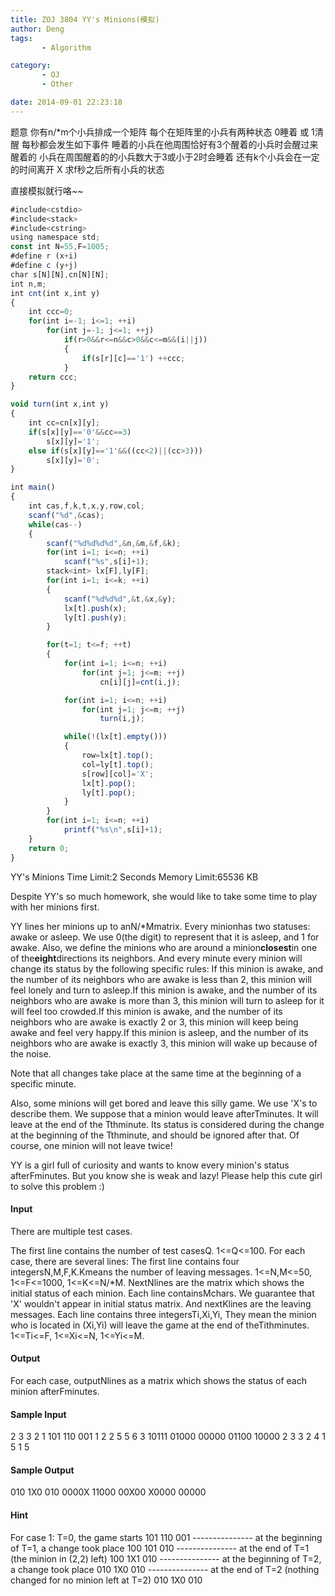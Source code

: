 ```yaml
---
title: ZOJ 3804 YY's Minions(模拟)
author: Deng
tags: 
       - Algorithm

category: 
       - OJ
       - Other

date: 2014-09-01 22:23:18
---
```

题意 你有n/*m个小兵排成一个矩阵 每个在矩阵里的小兵有两种状态 0睡着 或 1清醒 每秒都会发生如下事件 睡着的小兵在他周围恰好有3个醒着的小兵时会醒过来 醒着的 小兵在周围醒着的的小兵数大于3或小于2时会睡着 还有k个小兵会在一定的时间离开 X 求f秒之后所有小兵的状态

直接模拟就行咯~~

```js 
#include<cstdio>
#include<stack>
#include<cstring>
using namespace std;
const int N=55,F=1005;
#define r (x+i)
#define c (y+j)
char s[N][N],cn[N][N];
int n,m;
int cnt(int x,int y)
{
    int ccc=0;
    for(int i=-1; i<=1; ++i)
        for(int j=-1; j<=1; ++j)
            if(r>0&&r<=n&&c>0&&c<=m&&(i||j))
            {
                if(s[r][c]=='1') ++ccc;
            }
    return ccc;
}

void turn(int x,int y)
{
    int cc=cn[x][y];
    if(s[x][y]=='0'&&cc==3)
        s[x][y]='1';
    else if(s[x][y]=='1'&&((cc<2)||(cc>3)))
        s[x][y]='0';
}

int main()
{
    int cas,f,k,t,x,y,row,col;
    scanf("%d",&cas);
    while(cas--)
    {
        scanf("%d%d%d%d",&n,&m,&f,&k);
        for(int i=1; i<=n; ++i)
            scanf("%s",s[i]+1);
        stack<int> lx[F],ly[F];
        for(int i=1; i<=k; ++i)
        {
            scanf("%d%d%d",&t,&x,&y);
            lx[t].push(x);
            ly[t].push(y);
        }

        for(t=1; t<=f; ++t)
        {
            for(int i=1; i<=n; ++i)
                for(int j=1; j<=m; ++j)
                    cn[i][j]=cnt(i,j);

            for(int i=1; i<=n; ++i)
                for(int j=1; j<=m; ++j)
                    turn(i,j);

            while(!(lx[t].empty()))
            {
                row=lx[t].top();
                col=ly[t].top();
                s[row][col]='X';
                lx[t].pop();
                ly[t].pop();
            }
        }
        for(int i=1; i<=n; ++i)
            printf("%s\n",s[i]+1);
    }
    return 0;
}
```
  YY's Minions    Time Limit:2 Seconds  Memory Limit:65536 KB

Despite YY's so much homework, she would like to take some time to play with her minions first.

YY lines her minions up to anN/*Mmatrix. Every minionhas two statuses: awake or asleep. We use 0(the digit) to represent that it is asleep, and 1 for awake. Also, we define the minions who are around a minion**closest**in one of the**eight**directions its neighbors. And every minute every minion will change its status by the following specific rules:
If this minion is awake, and the number of its neighbors who are awake is less than 2, this minion will feel lonely and turn to asleep.If this minion is awake, and the number of its neighbors who are awake is more than 3, this minion will turn to asleep for it will feel too crowded.If this minion is awake, and the number of its neighbors who are awake is exactly 2 or 3, this minion will keep being awake and feel very happy.If this minion is asleep, and the number of its neighbors who are awake is exactly 3, this minion will wake up because of the noise.

Note that all changes take place at the same time at the beginning of a specific minute.

Also, some minions will get bored and leave this silly game. We use 'X's to describe them. We suppose that a minion would leave afterTminutes. It will leave at the end of the Tthminute. Its status is considered during the change at the beginning of the Tthminute, and should be ignored after that. Of course, one minion will not leave twice!

YY is a girl full of curiosity and wants to know every minion's status afterFminutes. But you know she is weak and lazy! Please help this cute girl to solve this problem :)

#### Input

There are multiple test cases.

The first line contains the number of test casesQ. 1<=Q<=100.
For each case, there are several lines:
The first line contains four integersN,M,F,K.Kmeans the number of leaving messages. 1<=N,M<=50, 1<=F<=1000, 1<=K<=N/*M.
NextNlines are the matrix which shows the initial status of each minion. Each line containsMchars. We guarantee that 'X' wouldn't appear in initial status matrix.
And nextKlines are the leaving messages. Each line contains three integersTi,Xi,Yi, They mean the minion who is located in (Xi,Yi) will leave the game at the end of theTithminutes. 1<=Ti<=F, 1<=Xi<=N, 1<=Yi<=M.

#### Output

For each case, outputNlines as a matrix which shows the status of each minion afterFminutes.

#### Sample Input

2 3 3 2 1 101 110 001 1 2 2 5 5 6 3 10111 01000 00000 01100 10000 2 3 3 2 4 1 5 1 5

#### Sample Output

010 1X0 010 0000X 11000 00X00 X0000 00000

#### Hint

For case 1: T=0, the game starts 101 110 001 --------------- at the beginning of T=1, a change took place 100 101 010 --------------- at the end of T=1 (the minion in (2,2) left) 100 1X1 010 --------------- at the beginning of T=2, a change took place 010 1X0 010 --------------- at the end of T=2 (nothing changed for no minion left at T=2) 010 1X0 010

﻿﻿